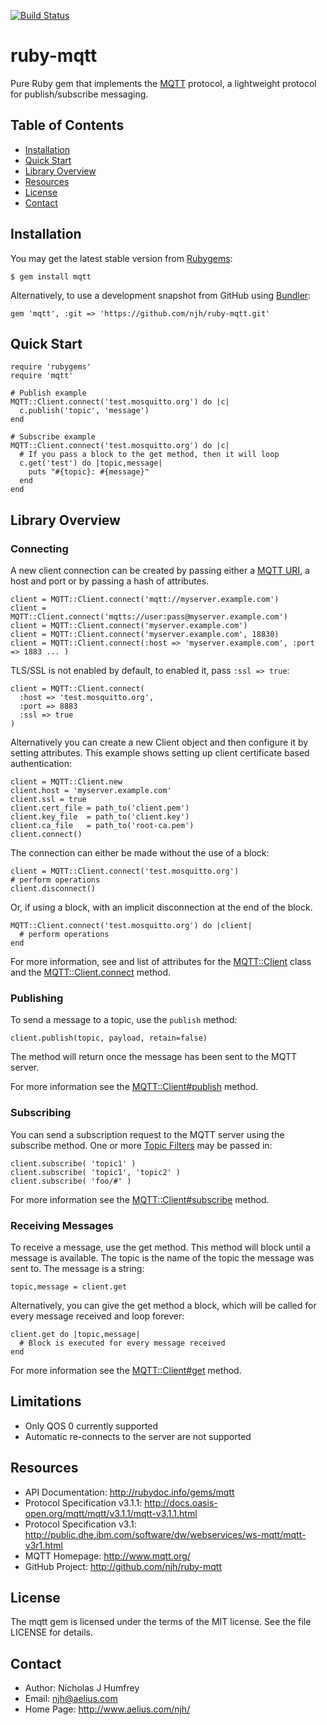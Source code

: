 [![Build Status](https://travis-ci.org/njh/ruby-mqtt.svg)](https://travis-ci.org/njh/ruby-mqtt)

ruby-mqtt
=========

Pure Ruby gem that implements the [MQTT] protocol, a lightweight protocol for publish/subscribe messaging.


Table of Contents
-----------------
* [Installation](#installation)
* [Quick Start](#quick-start)
* [Library Overview](#library-overview)
* [Resources](#resources)
* [License](#license)
* [Contact](#contact)


Installation
------------

You may get the latest stable version from [Rubygems]:

    $ gem install mqtt

Alternatively, to use a development snapshot from GitHub using [Bundler]:

    gem 'mqtt', :git => 'https://github.com/njh/ruby-mqtt.git'


Quick Start
-----------

    require 'rubygems'
    require 'mqtt'
    
    # Publish example
    MQTT::Client.connect('test.mosquitto.org') do |c|
      c.publish('topic', 'message')
    end
    
    # Subscribe example
    MQTT::Client.connect('test.mosquitto.org') do |c|
      # If you pass a block to the get method, then it will loop
      c.get('test') do |topic,message|
        puts "#{topic}: #{message}"
      end
    end



Library Overview
----------------

### Connecting ###

A new client connection can be created by passing either a [MQTT URI], a host and port or by passing a hash of attributes.

    client = MQTT::Client.connect('mqtt://myserver.example.com')
    client = MQTT::Client.connect('mqtts://user:pass@myserver.example.com')
    client = MQTT::Client.connect('myserver.example.com')
    client = MQTT::Client.connect('myserver.example.com', 18830)
    client = MQTT::Client.connect(:host => 'myserver.example.com', :port => 1883 ... )

TLS/SSL is not enabled by default, to enabled it, pass ```:ssl => true```:

    client = MQTT::Client.connect(
      :host => 'test.mosquitto.org',
      :port => 8883
      :ssl => true
    )

Alternatively you can create a new Client object and then configure it by setting attributes. This example shows setting up client certificate based authentication:

    client = MQTT::Client.new
    client.host = 'myserver.example.com'
    client.ssl = true
    client.cert_file = path_to('client.pem')
    client.key_file  = path_to('client.key')
    client.ca_file   = path_to('root-ca.pem')
    client.connect()

The connection can either be made without the use of a block:

    client = MQTT::Client.connect('test.mosquitto.org')
    # perform operations
    client.disconnect()

Or, if using a block, with an implicit disconnection at the end of the block.

    MQTT::Client.connect('test.mosquitto.org') do |client|
      # perform operations
    end
    
For more information, see and list of attributes for the [MQTT::Client] class and the [MQTT::Client.connect] method.


### Publishing ###

To send a message to a topic, use the ```publish``` method:

    client.publish(topic, payload, retain=false)

The method will return once the message has been sent to the MQTT server.

For more information see the [MQTT::Client#publish] method.


### Subscribing ###

You can send a subscription request to the MQTT server using the subscribe method. One or more [Topic Filters] may be passed in:

    client.subscribe( 'topic1' )
    client.subscribe( 'topic1', 'topic2' )
    client.subscribe( 'foo/#' )

For more information see the [MQTT::Client#subscribe] method.


### Receiving Messages ###

To receive a message, use the get method. This method will block until a message is available. The topic is the name of the topic the message was sent to. The message is a string:

    topic,message = client.get

Alternatively, you can give the get method a block, which will be called for every message received and loop forever:

    client.get do |topic,message|
      # Block is executed for every message received
    end

For more information see the [MQTT::Client#get] method.



Limitations
-----------

 * Only QOS 0 currently supported
 * Automatic re-connects to the server are not supported


Resources
---------

* API Documentation: http://rubydoc.info/gems/mqtt
* Protocol Specification v3.1.1: http://docs.oasis-open.org/mqtt/mqtt/v3.1.1/mqtt-v3.1.1.html
* Protocol Specification v3.1: http://public.dhe.ibm.com/software/dw/webservices/ws-mqtt/mqtt-v3r1.html
* MQTT Homepage: http://www.mqtt.org/
* GitHub Project: http://github.com/njh/ruby-mqtt


License
-------

The mqtt gem is licensed under the terms of the MIT license.
See the file LICENSE for details.


Contact
-------

* Author:    Nicholas J Humfrey
* Email:     njh@aelius.com
* Home Page: http://www.aelius.com/njh/



[MQTT]:           http://www.mqtt.org/
[Rubygems]:       http://rubygems.org/
[Bundler]:        http://bundler.io/
[MQTT URI]:       https://github.com/mqtt/mqtt.github.io/wiki/URI-Scheme
[Topic Filters]:  http://docs.oasis-open.org/mqtt/mqtt/v3.1.1/mqtt-v3.1.1.html#_Toc388534397

[MQTT::Client]:           http://rubydoc.info/gems/mqtt/MQTT/Client#instance_attr_details
[MQTT::Client.connect]:   http://rubydoc.info/gems/mqtt/MQTT/Client.connect
[MQTT::Client#publish]:   http://rubydoc.info/gems/mqtt/MQTT/Client:publish
[MQTT::Client#subscribe]: http://rubydoc.info/gems/mqtt/MQTT/Client:subscribe
[MQTT::Client#get]:       http://rubydoc.info/gems/mqtt/MQTT/Client:get

